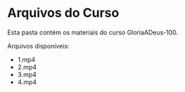 # Arquivos do Curso

Esta pasta contém os materiais do curso GloriaADeus-100.

Arquivos disponíveis:
- 1.mp4
- 2.mp4
- 3.mp4
- 4.mp4